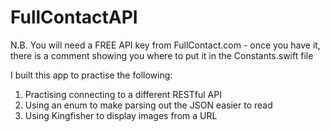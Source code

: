 # FullContactAPI

N.B. You will need a FREE API key from FullContact.com - once you have it, there is a comment showing you where to put it in the Constants.swift file

I built this app to practise the following:

1) Practising connecting to a different RESTful API
2) Using an enum to make parsing out the JSON easier to read
3) Using Kingfisher to display images from a URL
